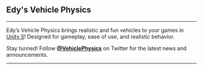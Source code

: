 
## Edy's Vehicle Physics

---

Edy’s Vehicle Physics brings realistic and fun vehicles to your games in [Unity 5](http://unity3d.com)!
Designed for gameplay, ease of use, and realistic behavior.

Stay tunned! Follow **[@VehiclePhysics](https://twitter.com/VehiclePhysics)** on Twitter for the
latest news and announcements.

---
